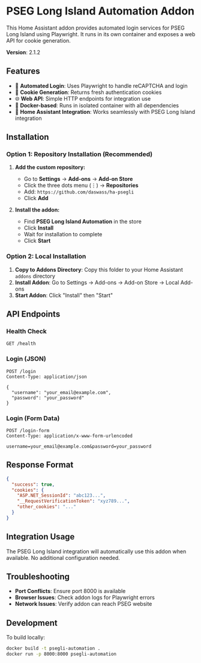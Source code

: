 # PSEG Long Island Automation Addon

This Home Assistant addon provides automated login services for PSEG Long Island using Playwright. It runs in its own container and exposes a web API for cookie generation.

**Version**: 2.1.2

## Features

- 🚀 **Automated Login**: Uses Playwright to handle reCAPTCHA and login
- 🔐 **Cookie Generation**: Returns fresh authentication cookies
- 🌐 **Web API**: Simple HTTP endpoints for integration use
- 🐳 **Docker-based**: Runs in isolated container with all dependencies
- 📱 **Home Assistant Integration**: Works seamlessly with PSEG Long Island integration

## Installation

### **Option 1: Repository Installation (Recommended)**

1. **Add the custom repository:**

   - Go to **Settings** → **Add-ons** → **Add-on Store**
   - Click the three dots menu (⋮) → **Repositories**
   - Add: `https://github.com/daswass/ha-psegli`
   - Click **Add**

2. **Install the addon:**
   - Find **PSEG Long Island Automation** in the store
   - Click **Install**
   - Wait for installation to complete
   - Click **Start**

### **Option 2: Local Installation**

1. **Copy to Addons Directory**: Copy this folder to your Home Assistant `addons` directory
2. **Install Addon**: Go to Settings → Add-ons → Add-on Store → Local Add-ons
3. **Start Addon**: Click "Install" then "Start"

## API Endpoints

### Health Check

```
GET /health
```

### Login (JSON)

```
POST /login
Content-Type: application/json

{
  "username": "your_email@example.com",
  "password": "your_password"
}
```

### Login (Form Data)

```
POST /login-form
Content-Type: application/x-www-form-urlencoded

username=your_email@example.com&password=your_password
```

## Response Format

```json
{
  "success": true,
  "cookies": {
    "ASP.NET_SessionId": "abc123...",
    "__RequestVerificationToken": "xyz789...",
    "other_cookies": "..."
  }
}
```

## Integration Usage

The PSEG Long Island integration will automatically use this addon when available. No additional configuration needed.

## Troubleshooting

- **Port Conflicts**: Ensure port 8000 is available
- **Browser Issues**: Check addon logs for Playwright errors
- **Network Issues**: Verify addon can reach PSEG website

## Development

To build locally:

```bash
docker build -t psegli-automation .
docker run -p 8000:8000 psegli-automation
```
